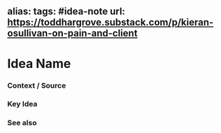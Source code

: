 alias: 
tags: #idea-note
url: https://toddhargrove.substack.com/p/kieran-osullivan-on-pain-and-client
---
# Idea Name

### Context / Source


### Key Idea


### See also
